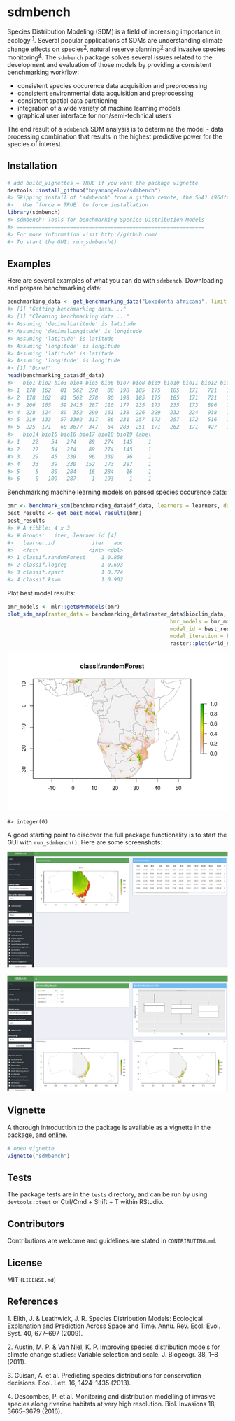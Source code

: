 <!-- README.md is generated from README.Rmd. Please edit that file -->
sdmbench
========

Species Distribution Modeling (SDM) is a field of increasing importance in ecology <sup>[1](#footnote1)</sup>. Several popular applications of SDMs are understanding climate change effects on species<sup>[2](#footnote2)</sup>, natural reserve planning<sup>[3](#footnote3)</sup> and invasive species monitoring<sup>[4](#footnote4)</sup>. The `sdmbench` package solves several issues related to the development and evaluation of those models by providing a consistent benchmarking workflow:

-   consistent species occurence data acquisition and preprocessing
-   consistent environmental data acquisition and preprocessing
-   consistent spatial data partitioning
-   integration of a wide variety of machine learning models
-   graphical user interface for non/semi-technical users

The end result of a `sdmbench` SDM analysis is to determine the model - data processing combination that results in the highest predictive power for the species of interest.

Installation
------------

``` r
# add build_vignettes = TRUE if you want the package vignette
devtools::install_github("boyanangelov/sdmbench")
#> Skipping install of 'sdmbench' from a github remote, the SHA1 (96dffcfb) has not changed since last install.
#>   Use `force = TRUE` to force installation
library(sdmbench)
#> sdmbench: Tools for benchmarking Species Distribution Models 
#> ============================================================
#> For more information visit http://github.com/ 
#> To start the GUI: run_sdmbench()
```

Examples
--------

Here are several examples of what you can do with `sdmbench`. Downloading and prepare benchmarking data:

``` r
benchmarking_data <- get_benchmarking_data("Loxodonta africana", limit = 1200, bioclim_resolution = 10)
#> [1] "Getting benchmarking data...."
#> [1] "Cleaning benchmarking data...."
#> Assuming 'decimalLatitude' is latitude
#> Assuming 'decimalLongitude' is longitude
#> Assuming 'latitude' is latitude
#> Assuming 'longitude' is longitude
#> Assuming 'latitude' is latitude
#> Assuming 'longitude' is longitude
#> [1] "Done!"
head(benchmarking_data$df_data)
#>   bio1 bio2 bio3 bio4 bio5 bio6 bio7 bio8 bio9 bio10 bio11 bio12 bio13
#> 1  178  162   81  562  278   80  198  185  175   185   171   721   133
#> 2  178  162   81  562  278   80  198  185  175   185   171   721   133
#> 3  206  105   59 2413  287  110  177  235  173   235   173   896   124
#> 4  228  124   89  352  299  161  138  226  229   232   224   938   128
#> 5  219  133   57 3302  317   86  231  257  172   257   172   516   103
#> 6  225  171   60 3677  347   64  283  251  171   262   171   427   111
#>   bio14 bio15 bio16 bio17 bio18 bio19 label
#> 1    22    54   274    89   274   145     1
#> 2    22    54   274    89   274   145     1
#> 3    29    45   339    96   339    96     1
#> 4    33    39   330   152   173   287     1
#> 5     5    80   284    16   284    16     1
#> 6     0   109   287     1   193     1     1
```

Benchmarking machine learning models on parsed species occurence data:

``` r
bmr <- benchmark_sdm(benchmarking_data$df_data, learners = learners, dataset_type = "block", sample = FALSE)
best_results <- get_best_model_results(bmr)
best_results
#> # A tibble: 4 x 3
#> # Groups:   iter, learner.id [4]
#>   learner.id            iter   auc
#>   <fct>                <int> <dbl>
#> 1 classif.randomForest     1 0.858
#> 2 classif.logreg           1 0.693
#> 3 classif.rpart            1 0.774
#> 4 classif.ksvm             1 0.902
```

Plot best model results:

``` r
bmr_models <- mlr::getBMRModels(bmr)
plot_sdm_map(raster_data = benchmarking_data$raster_data$bioclim_data,
                                                    bmr_models = bmr_models,
                                                    model_id = best_results$learner.id[1],
                                                    model_iteration = best_results$iter[1]) +
                                                    raster::plot(wrld_simpl, add = TRUE, border = "darkgrey")
```

![](README-unnamed-chunk-5-1.png)

    #> integer(0)

A good starting point to discover the full package functionality is to start the GUI with `run_sdmbench()`. Here are some screenshots:

![](vignettes/gui_screenshots/screenshot_1.png) <br> <br> ![](vignettes/gui_screenshots/screenshot_2.png)

Vignette
--------

A thorough introduction to the package is available as a vignette in the package, and [online](https://boyanangelov.com/materials/sdmbench_vignette.html).

``` r
# open vignette
vignette("sdmbench")
```

Tests
-----

The package tests are in the `tests` directory, and can be run by using `devtools::test` or Ctrl/Cmd + Shift + T within RStudio.

Contributors
------------

Contributions are welcome and guidelines are stated in `CONTRIBUTING.md`.

License
-------

MIT (`LICENSE.md`)

References
----------

<a name="footnote1">1</a>. Elith, J. & Leathwick, J. R. Species Distribution Models: Ecological Explanation and Prediction Across Space and Time. Annu. Rev. Ecol. Evol. Syst. 40, 677–697 (2009).

<a name="footnote2">2</a>. Austin, M. P. & Van Niel, K. P. Improving species distribution models for climate change studies: Variable selection and scale. J. Biogeogr. 38, 1–8 (2011).

<a name="footnote3">3</a>. Guisan, A. et al. Predicting species distributions for conservation decisions. Ecol. Lett. 16, 1424–1435 (2013).

<a name="footnote4">4</a>. Descombes, P. et al. Monitoring and distribution modelling of invasive species along riverine habitats at very high resolution. Biol. Invasions 18, 3665–3679 (2016).
